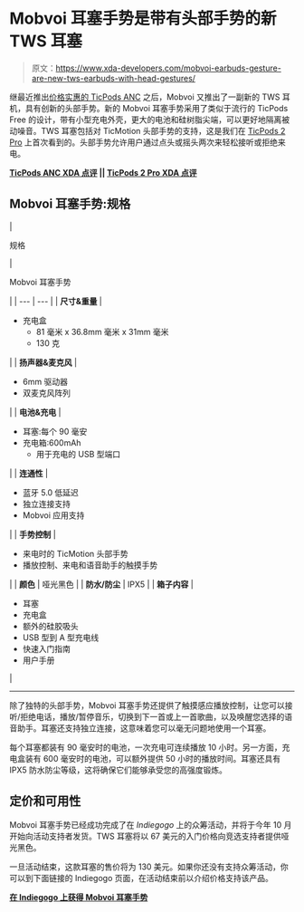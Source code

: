 # Mobvoi 耳塞手势是带有头部手势的新 TWS 耳塞

> 原文：<https://www.xda-developers.com/mobvoi-earbuds-gesture-are-new-tws-earbuds-with-head-gestures/>

继最近推出[价格实惠的 TicPods ANC](https://www.xda-developers.com/mobvoi-ticpods-anc-active-noise-cancellation/) 之后，Mobvoi 又推出了一副新的 TWS 耳机，具有创新的头部手势。新的 Mobvoi 耳塞手势采用了类似于流行的 TicPods Free 的设计，带有小型充电外壳，更大的电池和硅树脂尖端，可以更好地隔离被动噪音。TWS 耳塞包括对 TicMotion 头部手势的支持，这是我们在 [TicPods 2 Pro](https://www.xda-developers.com/ticpods-2-pro-wireless-earbuds-voice-controls/) 上首次看到的。头部手势允许用户通过点头或摇头两次来轻松接听或拒绝来电。

**[TicPods ANC XDA 点评](https://www.xda-developers.com/ticpods-anc-review/) || [TicPods 2 Pro XDA 点评](https://www.xda-developers.com/ticpods-2-pro-review-tic-ing-the-right-boxes/)**

## Mobvoi 耳塞手势:规格

| 

规格

 | 

Mobvoi 耳塞手势

 |
| --- | --- |
| **尺寸&重量** | 

*   充电盒
    *   81 毫米 x 36.8mm 毫米 x 31mm 毫米
    *   130 克

 |
| **扬声器&麦克风** | 

*   6mm 驱动器
*   双麦克风阵列

 |
| **电池&充电** | 

*   耳塞:每个 90 毫安
*   充电箱:600mAh
    *   用于充电的 USB 型端口

 |
| **连通性** | 

*   蓝牙 5.0 低延迟
*   独立连接支持
*   Mobvoi 应用支持

 |
| **手势控制** | 

*   来电时的 TicMotion 头部手势
*   播放控制、来电和语音助手的触摸手势

 |
| **颜色** | 哑光黑色 |
| **防水/防尘** | IPX5 |
| **箱子内容** | 

*   耳塞
*   充电盒
*   额外的硅胶吸头
*   USB 型到 A 型充电线
*   快速入门指南
*   用户手册

 |

* * *

除了独特的头部手势，Mobvoi 耳塞手势还提供了触摸感应播放控制，让您可以接听/拒绝电话，播放/暂停音乐，切换到下一首或上一首歌曲，以及唤醒您选择的语音助手。耳塞还支持独立连接，这意味着您可以毫无问题地使用一个耳塞。

每个耳塞都装有 90 毫安时的电池，一次充电可连续播放 10 小时。另一方面，充电盒装有 600 毫安时的电池，可以额外提供 50 小时的播放时间。耳塞还具有 IPX5 防水防尘等级，这将确保它们能够承受您的高强度锻炼。

## 定价和可用性

Mobvoi 耳塞手势已经成功完成了在 *Indiegogo* 上的众筹活动，并将于今年 10 月开始向活动支持者发货。TWS 耳塞将以 67 美元的入门价格向竞选支持者提供哑光黑色。

一旦活动结束，这款耳塞的售价将为 130 美元。如果你还没有支持众筹活动，你可以到下面链接的 Indiegogo 页面，在活动结束前以介绍价格支持该产品。

**[在 Indiegogo 上获得 Mobvoi 耳塞手势](https://www.indiegogo.com/projects/mobvoi-earbuds-gesture-intuitive-ai-assistance#/)**